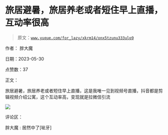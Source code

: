 # 旅居避暑，旅居养老或者短住早上直播，互动率很高

> 原文：[`www.yuque.com/for_lazy/xkrm14/onx5tzunu333ulp9`](https://www.yuque.com/for_lazy/xkrm14/onx5tzunu333ulp9)

作者： 胖大魔

日期：2023-05-30

点赞数：37

正文：

旅居避暑，旅居养老或者短住早上直播，这是我唯一见到视频号直播，抖音都是剪辑视频介绍公寓，这个互动率高，变现就是拉微信引流

![](img/48a5417d5754475c08cc66ec9778fe12.png)

评论区：

胖大魔 : 居然中了[呲牙]

